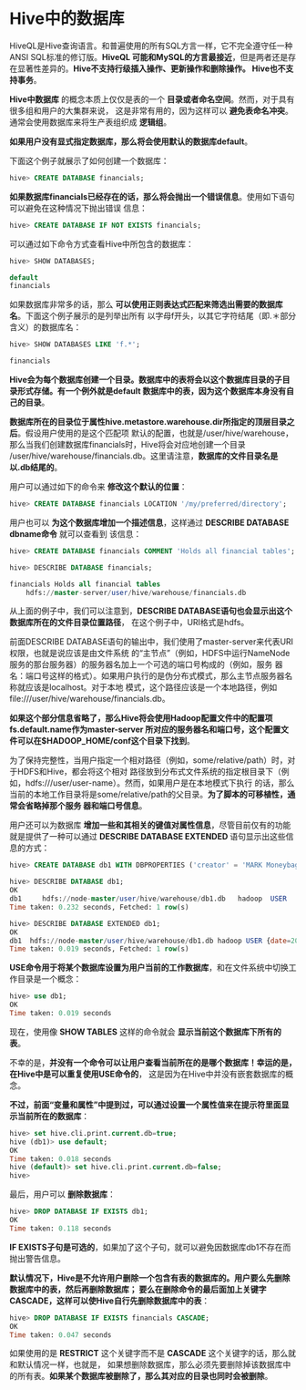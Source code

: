 Hive中的数据库
=================================================================================
HiveQL是Hive查询语言。和普遍使用的所有SQL方言一样，它不完全遵守任一种ANSI SQL标准的修订版。**HiveQL
可能和MySQL的方言最接近**，但是两者还是存在显著性差异的。**Hive不支持行级插入操作、更新操作和删除操作。
Hive也不支持事务**。

**Hive中数据库** 的概念本质上仅仅是表的一个 **目录或者命名空间**。然而，对于具有很多组和用户的大集群来说，
这是非常有用的，因为这样可以 **避免表命名冲突**。通常会使用数据库来将生产表组织成 **逻辑组**。

**如果用户没有显式指定数据库，那么将会使用默认的数据库default**。

下面这个例子就展示了如何创建一个数据库：
```sql
hive> CREATE DATABASE financials;
```
**如果数据库financials已经存在的话，那么将会抛出一个错误信息**。使用如下语句可以避免在这种情况下抛出错误
信息：
```sql
hive> CREATE DATABASE IF NOT EXISTS financials;
```

可以通过如下命令方式查看Hive中所包含的数据库：
```sql
hive> SHOW DATABASES;

default
financials
```

如果数据库非常多的话，那么 **可以使用正则表达式匹配来筛选出需要的数据库名**。下面这个例子展示的是列举出所有
以字母f开头，以其它字符结尾（即.＊部分含义）的数据库名：
```sql
hive> SHOW DATABASES LIKE 'f.*';

financials
```
**Hive会为每个数据库创建一个目录。数据库中的表将会以这个数据库目录的子目录形式存储。有一个例外就是default
数据库中的表，因为这个数据库本身没有自己的目录**。

**数据库所在的目录位于属性hive.metastore.warehouse.dir所指定的顶层目录之后**。假设用户使用的是这个匹配项
默认的配置，也就是/user/hive/warehouse，那么当我们创建数据库financials时，Hive将会对应地创建一个目录
/user/hive/warehouse/financials.db。这里请注意，**数据库的文件目录名是以.db结尾的**。

用户可以通过如下的命令来 **修改这个默认的位置**：
```sql
hive> CREATE DATABASE financials LOCATION '/my/preferred/directory';
```
用户也可以 **为这个数据库增加一个描述信息**，这样通过 **DESCRIBE DATABASE dbname命令** 就可以查看到
该信息：
```sql
hive> CREATE DATABASE financials COMMENT 'Holds all financial tables';
```
```sql
hive> DESCRIBE DATABASE financials;

financials Holds all financial tables
    hdfs://master-server/user/hive/warehouse/financials.db
```
从上面的例子中，我们可以注意到，**DESCRIBE DATABASE语句也会显示出这个数据库所在的文件目录位置路径**，
在这个例子中，URI格式是hdfs。

前面DESCRIBE DATABASE语句的输出中，我们使用了master-server来代表URI权限，也就是说应该是由文件系统
的“主节点”（例如，HDFS中运行NameNode服务的那台服务器）的服务器名加上一个可选的端口号构成的（例如，服务
器名：端口号这样的格式）。如果用户执行的是伪分布式模式，那么主节点服务器名称就应该是localhost。对于本地
模式，这个路径应该是一个本地路径，例如file:///user/hive/warehouse/financials.db。

**如果这个部分信息省略了，那么Hive将会使用Hadoop配置文件中的配置项fs.default.name作为master-server
所对应的服务器名和端口号，这个配置文件可以在$HADOOP_HOME/conf这个目录下找到**。

为了保持完整性，当用户指定一个相对路径（例如，some/relative/path）时，对于HDFS和Hive，都会将这个相对
路径放到分布式文件系统的指定根目录下（例如，hdfs:///user/user-name）。然而，如果用户是在本地模式下执行
的话，那么当前的本地工作目录将是some/relative/path的父目录。**为了脚本的可移植性，通常会省略掉那个服务
器和端口号信息**。

用户还可以为数据库 **增加一些和其相关的键值对属性信息**，尽管目前仅有的功能就是提供了一种可以通过
**DESCRIBE DATABASE EXTENDED <database>** 语句显示出这些信息的方式：
```sql
hive> CREATE DATABASE db1 WITH DBPROPERTIES ('creator' = 'MARK Moneybags', 'date' = '2012-01-02');
```
```sql
hive> DESCRIBE DATABASE db1;
OK
db1		hdfs://node-master/user/hive/warehouse/db1.db	hadoop	USER
Time taken: 0.232 seconds, Fetched: 1 row(s)
```
```sql
hive> DESCRIBE DATABASE EXTENDED db1;
OK
db1  hdfs://node-master/user/hive/warehouse/db1.db hadoop USER {date=2012-01-02, creator=MARK Moneybags}
Time taken: 0.019 seconds, Fetched: 1 row(s)
```
**USE命令用于将某个数据库设置为用户当前的工作数据库**，和在文件系统中切换工作目录是一个概念：
```sql
hive> use db1;
OK
Time taken: 0.019 seconds
```
现在，使用像 **SHOW TABLES** 这样的命令就会 **显示当前这个数据库下所有的表**。

不幸的是，**并没有一个命令可以让用户查看当前所在的是哪个数据库！幸运的是，在Hive中是可以重复使用USE命令的**，
这是因为在Hive中并没有嵌套数据库的概念。

**不过，前面“变量和属性”中提到过，可以通过设置一个属性值来在提示符里面显示当前所在的数据库**：
```sql
hive> set hive.cli.print.current.db=true;
hive (db1)> use default;
OK
Time taken: 0.018 seconds
hive (default)> set hive.cli.print.current.db=false;
hive>
```
最后，用户可以 **删除数据库**：
```sql
hive> DROP DATABASE IF EXISTS db1;
OK
Time taken: 0.118 seconds
```
**IF EXISTS子句是可选的**，如果加了这个子句，就可以避免因数据库db1不存在而抛出警告信息。

**默认情况下，Hive是不允许用户删除一个包含有表的数据库的。用户要么先删除数据库中的表，然后再删除数据库；
要么在删除命令的最后面加上关键字CASCADE，这样可以使Hive自行先删除数据库中的表**：
```sql
hive> DROP DATABASE IF EXISTS financials CASCADE;
OK
Time taken: 0.047 seconds
```
如果使用的是 **RESTRICT** 这个关键字而不是 **CASCADE** 这个关键字的话，那么就和默认情况一样，也就是，
如果想删除数据库，那么必须先要删除掉该数据库中的所有表。**如果某个数据库被删除了，那么其对应的目录也同时会被删除**。

